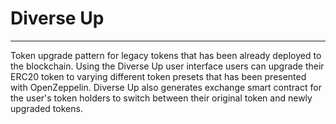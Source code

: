 # Diverse Up
---
Token upgrade pattern for legacy tokens that has been already deployed to the blockchain. Using the Diverse Up user interface users can upgrade their ERC20 token to varying different token presets that has been presented with OpenZeppelin. Diverse Up also generates exchange smart contract for the user's token holders to switch between their original token and newly upgraded tokens.
